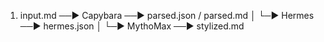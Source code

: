 1. input.md  ──▶  Capybara  ──▶  parsed.json / parsed.md
                           │
                           └─▶  Hermes  ──▶  hermes.json
                                          │
                                          └─▶  MythoMax ──▶  stylized.md
